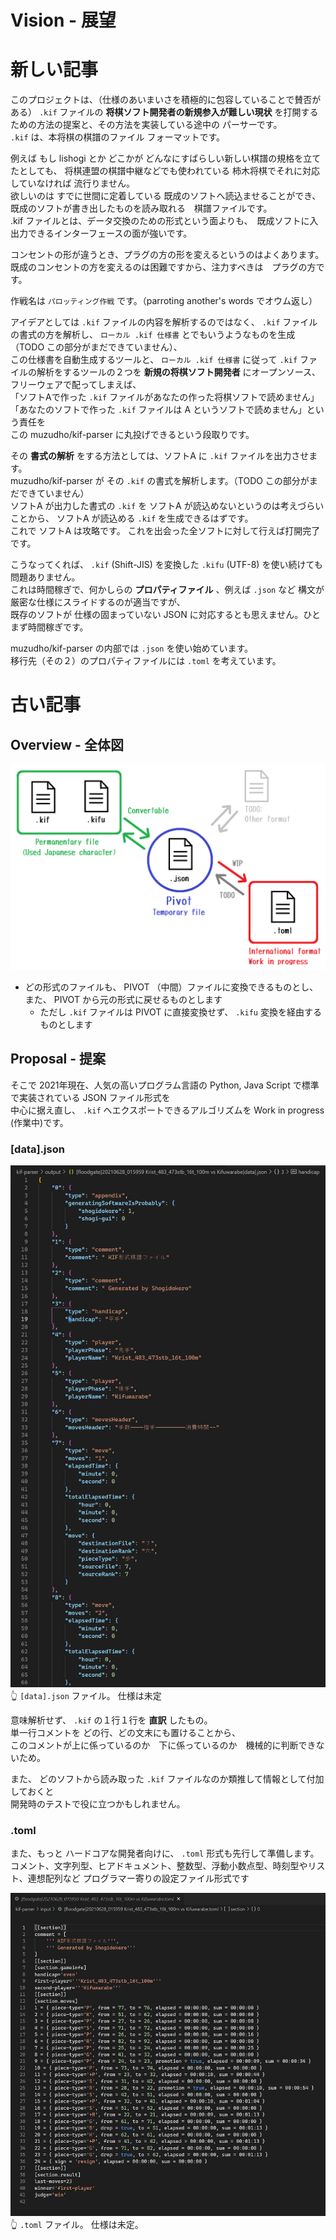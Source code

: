# Vision - 展望

# 新しい記事

このプロジェクトは、（仕様のあいまいさを積極的に包容していることで賛否がある） `.kif` ファイルの **将棋ソフト開発者の新規参入が難しい現状** を打開するための方法の提案と、その方法を実装している途中の パーサーです。  
`.kif` は、本将棋の棋譜のファイル フォーマットです。  

例えば もし lishogi とか どこかが どんなにすばらしい新しい棋譜の規格を立てたとしても、 将棋連盟の棋譜中継などでも使われている 柿木将棋でそれに対応していなければ 流行りません。  
欲しいのは すでに世間に定着している 既成のソフトへ読込ませることができ、既成のソフトが書き出したものを読み取れる　棋譜ファイルです。  
.kif ファイルとは、データ交換のための形式という面よりも、　既成ソフトに入出力できるインターフェースの面が強いです。  

コンセントの形が違うとき、プラグの方の形を変えるというのはよくあります。  
既成のコンセントの方を変えるのは困難ですから、注力すべきは　プラグの方です。  

作戦名は `パロッティング作戦` です。（parroting another's words でオウム返し）  

アイデアとしては `.kif` ファイルの内容を解析するのではなく、 `.kif` ファイルの書式の方を解析し、 `ローカル .kif 仕様書` とでもいうようなものを生成（TODO この部分がまだできていません）、  
この仕様書を自動生成するツールと、 `ローカル .kif 仕様書` に従って `.kif` ファイルの解析をするツールの２つを **新規の将棋ソフト開発者** にオープンソース、フリーウェアで配ってしまえば、  
「ソフトAで作った `.kif` ファイルがあなたの作った将棋ソフトで読めません」「あなたのソフトで作った `.kif` ファイルは A というソフトで読めません」という責任を  
この muzudho/kif-parser に丸投げできるという段取りです。  

その **書式の解析** をする方法としては、ソフトA に `.kif` ファイルを出力させます。  
muzudho/kif-parser が その `.kif` の書式を解析します。（TODO この部分がまだできていません）  
ソフトA が出力した書式の `.kif` を ソフトA が読込めないというのは考えづらいことから、 ソフトA が読込める `.kif` を生成できるはずです。  
これで ソフトA は攻略です。 これを出会った全ソフトに対して行えば打開完了です。  

こうなってくれば、 `.kif` (Shift-JIS) を変換した `.kifu` (UTF-8) を使い続けても問題ありません。  
これは時間稼ぎで、何かしらの **プロパティファイル** 、例えば `.json` など 構文が厳密な仕様にスライドするのが適当ですが、  
既存のソフトが 仕様の固まっていない JSON に対応するとも思えません。ひとまず時間稼ぎです。  

muzudho/kif-parser の内部では `.json` を使い始めています。  
移行先（その２）のプロパティファイルには `.toml` を考えています。  

# 古い記事
## Overview - 全体図

![20211001shogi2.png](../docs/img/20211001shogi2.png)  

* どの形式のファイルも、 PIVOT （中間）ファイルに変換できるものとし、また、 PIVOT から元の形式に戻せるものとします
  * ただし `.kif` ファイルは PIVOT に直接変換せず、 `.kifu` 変換を経由するものとします

## Proposal - 提案

そこで 2021年現在、人気の高いプログラム言語の Python, Java Script で標準で実装されている JSON ファイル形式を  
中心に据え直し、 `.kif` へエクスポートできるアルゴリズムを Work in progress (作業中)です。  

### [data].json

![20211014shogi22.png](../docs/img/20211014shogi22.png)  
👆 `[data].json` ファイル。 仕様は未定

意味解析せず、 `.kif` の１行１行を **直訳** したもの。  
単一行コメントを どの行、どの文末にも置けることから、  
このコメントが上に係っているのか　下に係っているのか　機械的に判断できないため。  

また、 どのソフトから読み取った `.kif` ファイルなのか類推して情報として付加しておくと  
開発時のテストで役に立つかもしれません。  

### .toml

また、もっと ハードコアな開発者向けに、 `.toml` 形式も先行して準備します。  
コメント、文字列型、ヒアドキュメント、整数型、浮動小数点型、時刻型やリスト、連想配列など プログラマー寄りの設定ファイル形式です  

![20211002shogi4-per.png](../docs/img/20211002shogi4-per.png)  
👆 `.toml` ファイル。 仕様は未定。  

